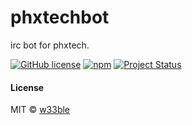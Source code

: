 # phxtechbot

irc bot for phxtech.

[![GitHub license](https://img.shields.io/badge/license-MIT-blue.svg)](https://raw.githubusercontent.com/w33ble/phxtechbot/master/LICENSE)
[![npm](https://img.shields.io/npm/v/phxtechbot.svg)](https://www.npmjs.com/package/phxtechbot)
[![Project Status](https://img.shields.io/badge/status-experimental-orange.svg)](https://nodejs.org/api/documentation.html#documentation_stability_index)

#### License

MIT © [w33ble](https://github.com/w33ble)